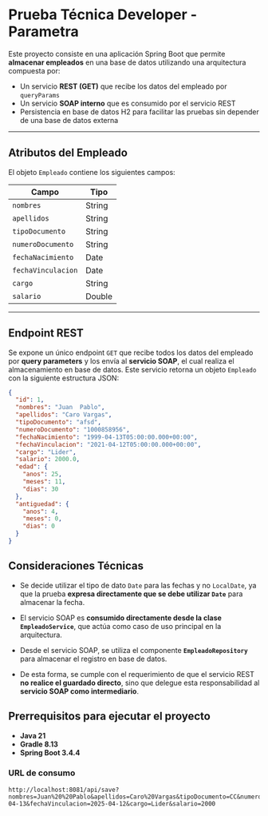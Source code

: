 # Prueba Técnica Developer - Parametra

Este proyecto consiste en una aplicación Spring Boot que permite **almacenar empleados** en una base de datos utilizando una arquitectura compuesta por:

-  Un servicio **REST (GET)** que recibe los datos del empleado por `queryParams`
-  Un servicio **SOAP interno** que es consumido por el servicio REST
-  Persistencia en base de datos H2 para facilitar las pruebas sin depender de una base de datos externa

---

## Atributos del Empleado

El objeto `Empleado` contiene los siguientes campos:

| Campo                    | Tipo    |
|--------------------------|---------|
| `nombres`                | String  |
| `apellidos`              | String  |
| `tipoDocumento`          | String  |
| `numeroDocumento`        | String  |
| `fechaNacimiento`        | Date    |
| `fechaVinculacion`       | Date    |
| `cargo`                  | String  |
| `salario`                | Double  |

---

## Endpoint REST

Se expone un único endpoint `GET` que recibe todos los datos del empleado por **query parameters** y los envía al **servicio SOAP**, el cual realiza el almacenamiento en base de datos.
Este servicio retorna un objeto `Empleado` con la siguiente estructura JSON:

```json
{
  "id": 1,
  "nombres": "Juan  Pablo",
  "apellidos": "Caro Vargas",
  "tipoDocumento": "afsd",
  "numeroDocumento": "1000858956",
  "fechaNacimiento": "1999-04-13T05:00:00.000+00:00",
  "fechaVinculacion": "2021-04-12T05:00:00.000+00:00",
  "cargo": "Lider",
  "salario": 2000.0,
  "edad": {
    "anos": 25,
    "meses": 11,
    "dias": 30
  },
  "antiguedad": {
    "anos": 4,
    "meses": 0,
    "dias": 0
  }
}
```

## Consideraciones Técnicas

- Se decide utilizar el tipo de dato `Date` para las fechas y no `LocalDate`, ya que la prueba **expresa directamente que se debe utilizar `Date`** para almacenar la fecha.

- El servicio SOAP es **consumido directamente desde la clase `EmpleadoService`**, que actúa como caso de uso principal en la arquitectura.

- Desde el servicio SOAP, se utiliza el componente **`EmpleadoRepository`** para almacenar el registro en base de datos.

- De esta forma, se cumple con el requerimiento de que el servicio REST **no realice el guardado directo**, sino que delegue esta responsabilidad al **servicio SOAP como intermediario**.

## Prerrequisitos para ejecutar el proyecto

- **Java 21**
- **Gradle 8.13**
- **Spring Boot 3.4.4**



### URL de consumo

```http
http://localhost:8081/api/save?nombres=Juan%20%20Pablo&apellidos=Caro%20Vargas&tipoDocumento=CC&numeroDocumento=1000858956&fechaNacimiento=1999-04-13&fechaVinculacion=2025-04-12&cargo=Lider&salario=2000
```
